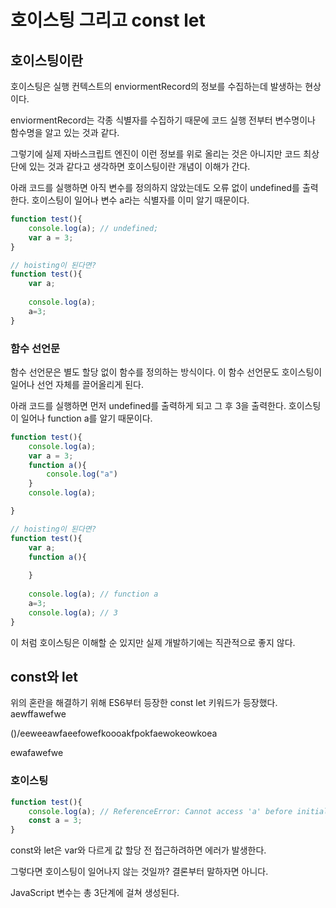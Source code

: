 # 호이스팅 그리고 const let

## 호이스팅이란

호이스팅은 실행 컨텍스트의 enviormentRecord의 정보를 수집하는데 발생하는 현상이다.

enviormentRecord는 각종 식별자를 수집하기 때문에 코드 실행 전부터 변수명이나 함수명을 알고 있는 것과 같다.

그렇기에 실제 자바스크립트 엔진이 이런 정보를 위로 올리는 것은 아니지만 코드 최상단에 있는 것과 같다고 생각하면 호이스팅이란 개념이 이해가 간다.&#x20;

아래 코드를 실행하면 아직 변수를 정의하지 않았는데도 오류 없이 undefined를 출력한다. 호이스팅이 일어나 변수 a라는 식별자를 이미 알기 때문이다.

```javascript
function test(){
    console.log(a); // undefined;
    var a = 3;
}

// hoisting이 된다면?
function test(){
    var a;
    
    console.log(a);
    a=3;
}
```



### 함수 선언문

함수 선언문은 별도 할당 없이 함수를 정의하는 방식이다. 이 함수 선언문도 호이스팅이 일어나 선언 자체를 끌어올리게 된다.

아래 코드를 실행하면 먼저 undefined를 출력하게 되고 그 후 3을 출력한다. 호이스팅이 일어나 function a를 알기 때문이다.

```javascript
function test(){
    console.log(a);
    var a = 3;
    function a(){
        console.log("a")
    }
    console.log(a);

}

// hoisting이 된다면?
function test(){
    var a;
    function a(){
    
    }
    
    console.log(a); // function a
    a=3;
    console.log(a); // 3
}
```



이 처럼 호이스팅은 이해할 순 있지만 실제 개발하기에는 직관적으로 좋지 않다.&#x20;

## const와 let

위의 혼란을 해결하기 위해 ES6부터 등장한 const let 키워드가 등장했다.  aewffawefwe

()/eeweeawfaeefowefkoooakfpokfaewokeowkoea



ewafawefwe

### 호이스팅&#x20;

```javascript
function test(){
    console.log(a); // ReferenceError: Cannot access 'a' before initialization
    const a = 3;
}
```

const와 let은 var와 다르게 값 할당 전 접근하려하면 에러가 발생한다.

그렇다면 호이스팅이 일어나지 않는 것일까? 결론부터 말하자면 아니다.&#x20;

JavaScript 변수는 총 3단계에 걸쳐 생성된다.

###

